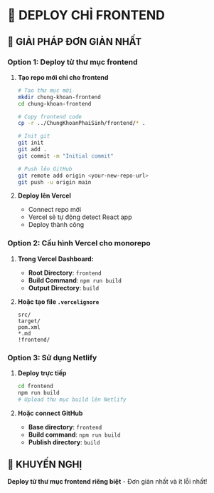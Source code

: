 # 🚀 DEPLOY CHỈ FRONTEND

## 🎯 **GIẢI PHÁP ĐƠN GIẢN NHẤT**

### **Option 1: Deploy từ thư mục frontend**

1. **Tạo repo mới chỉ cho frontend**
   ```bash
   # Tạo thư mục mới
   mkdir chung-khoan-frontend
   cd chung-khoan-frontend
   
   # Copy frontend code
   cp -r ../ChungKhoanPhaiSinh/frontend/* .
   
   # Init git
   git init
   git add .
   git commit -m "Initial commit"
   
   # Push lên GitHub
   git remote add origin <your-new-repo-url>
   git push -u origin main
   ```

2. **Deploy lên Vercel**
   - Connect repo mới
   - Vercel sẽ tự động detect React app
   - Deploy thành công

### **Option 2: Cấu hình Vercel cho monorepo**

1. **Trong Vercel Dashboard:**
   - **Root Directory**: `frontend`
   - **Build Command**: `npm run build`
   - **Output Directory**: `build`

2. **Hoặc tạo file `.vercelignore`**
   ```
   src/
   target/
   pom.xml
   *.md
   !frontend/
   ```

### **Option 3: Sử dụng Netlify**

1. **Deploy trực tiếp**
   ```bash
   cd frontend
   npm run build
   # Upload thư mục build lên Netlify
   ```

2. **Hoặc connect GitHub**
   - **Base directory**: `frontend`
   - **Build command**: `npm run build`
   - **Publish directory**: `build`

## 🎯 **KHUYẾN NGHỊ**

**Deploy từ thư mục frontend riêng biệt** - Đơn giản nhất và ít lỗi nhất!

